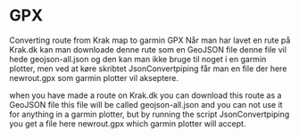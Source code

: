 # GPX
Converting route from Krak map to garmin GPX
Når man har lavet en rute på Krak.dk kan man downloade denne rute som en GeoJSON file
denne file vil hede geojson-all.json og den kan man ikke bruge til noget i en garmin plotter,
men ved at køre skribtet JsonConvertpiping får man en file der here newrout.gpx
som garmin plotter vil akseptere. 

when you have made a route on Krak.dk you can download this route as a GeoJSON file
this file will be called geojson-all.json and you can not use it for anything in a garmin plotter,
but by running the script JsonConvertpiping you get a file here newrout.gpx
which garmin plotter will accept. 
